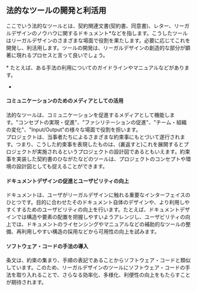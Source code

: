 <!--

-->

## <a name="section2">法的なツールの開発と利活用</a>  

ここでいう法的なツールとは、契約関連文書(契約書、同意書)、レター、リーガルデザインのノウハウに関するドキュメント\*などを指します。こうしたツールはリーガルデザインのさまざまな場面で役割を果たします。必要に応じてこれを開発し、利活用します。ツールの開発は、リーガルデザインの創造的な部分が顕著に現れるプロセスと言って良いでしょう。  

\* たとえば、ある手法の利用についてのガイドラインやマニュアルなどがあります。  

-

#### コミュニケーションのためのメディアとしての活用

法的なツールは、コミュニケーションを促進するメディアとして機能します。"コンセプトの実現・促進"、"ファシリテーションの促進"、"チーム・組織の変化"、"Input/Output"の様々な場面で役割を担います。   
プロジェクトは、当事者たちによるさまざまな約束事にもとづいて遂行されます。つまり、こうした約束事を表現したものは、(裏返すと)これを展開するとプロジェクトが実施されるというプロジェクトの設計図であるともいえます。約束事を実装した契約書のひながたなどのツールは、プロジェクトのコンセプトや環境の設計図としても捉えることができます。  

<!--
>
>fyi  
プロジェクトのコンセプトから展開するデザインのアイデアは、企画担当者やリーガルデザイナーをはじめ、当事者たちの価値観や態度を含んでおり、デザインの実装はそれを表現し伝搬するメディアでもあります。
>  

-
>
>fyi "ファシリテーションの促進"においてはコンセプトの伝達やマインドセットのためのメディアとして、ノウハウの共有や法的なリテラシーの向上や波及のためのメディア、またモチベーションの向上、創造性の向上のためのツールとして位置づけます。 GRP CFや参加型イベントの同意書がその例としてあげられます。    
>→ ファシリテーションの促進: 伝達・共有・確認・同意  
>
>-
>
>fyi "チーム・組織の変化"では、ノウハウの共有やリテラシーの向上などに役立ちます。たとえば、ノウハウを示したドキュメントのガイドラインはリテラシーの向上に効果をもたらします。  
>→ チーム・組織の変化
>
>-
>e.g. ツールを介したノウハウの継承について  
>5,6章から引用
>
>-
>
>fyi "Input/Output"では、波及や教育のツールなどに用いることができます。  
>→ Input / Output

-

>e.g. GRPCFと実施環境の設計図  
>GRPの実施のもととなる約束は、もちろん当事者の信頼関係の上に成立しているが、実務的に表現し実現しているのは当事者間の契約書である。 つまり、こうした約束の集まりを表現したGRP CFが、GRPの枠組を実現すること になる。GRP CFは、現実に研究開発を行ってきたYCAM InterLabの経験・ノウハウを反映したGRPの枠組を実現する設計図もしくはソースコードであり、クリエイションの環境そのもののデザインともいえる。  
>また、その共有・ 波及のためのツールとして捉えることができる。第三者がこのひながたを用いれば、GRPと同様の枠組もしくはこれを改変した枠組みを持つプロジェクトを実施することが可能となる。  
>プロジェクトの経験、ノウハウを含んでいるとも言え、ツールを共有することで、これらの波及も可能です。  
>→ Input / Output  

-->




#### ドキュメントデザインの促進とユーザビリティの向上

ドキュメントは、ユーザがリーガルデザインに触れる重要なインターフェイスのひとつです。目的に合わせたそのドキュメント自体のデザインや、より利用しやすくするためのユーザビリティの向上を行います。たとえば、ドキュメントデザインでは構造や要素の配置を把握しやすいようアレンジし、ユーザビリティの向上では、ドキュメントのライセンシングやマニュアルなどの補助的なツールの整備、再利用しやすい構造の採用などから可用性の向上を試みます。  


<!--


>fyi Document Design  
>Use document design to help readers locate information and understand the structure and meaning of your material. The design of a document has both an informational and a physical aspect--format and layout. Format refers to the arrangement of the document's content into standard subjectareas such as introduction, theory,method and results, discussion, andconclusions sections. Format also refers to the general design ofstandard document elements such as tables and figures, as well as citations (parentheticalreferences, footnotes and bibliographies). Format conventions are usually widely followed but mayvary from field to field. 
(The McGraw-Hill Companies)(http://www.mhhe.com/mayfieldpub/tsw/doc-des.htm)  

-

>
>e.g. ファシリテーションやユーザや利用環境に着目したドキュメントデザイン  
>参加型イベントの同意書では、コンセプトを伝える文言の追加やコンパクトなレイアウトなどに関するドキュメントデザインを試みた。参加型イベントで用いることを前提としている同意書であるため、契約当事者が多数であり、短時間で利用できるようコンセプトを伝える文言、契約の条文を含め、簡潔に、コンパクトにすること、一瞥できるようレイアウトすることなどに留意しつつ設計を進めた。    
>→ファシリテーションの促進 体験の改善  

>-

>
>fyi ユーザビリティの向上のために、ユーザや利用環境に適した設計、マニュアルの整備、モジュール化の導入  

>-
>
>e.g. GRPCFのマニュアル  
>逐条解説.. 引用!!!


>-

>e.g. GRP CFと参加型イベントの同意書でのドキュメントデザイン  
>簡潔な表現やモジュール化によるユーザビリティの向上を意識してドキュメントデザインの設計をしてきた。  
>
>-
>
>e.g. GRP CFでのモジュール化
>モジュール化について引用!!!モジュール化_3章から引用    
>GRP CFは、簡潔な表現やモジュール化によるユーザビリティの向上を意識して設計してきた。

-

>e.g. ユーザビリティを向上するライセンスのアレンジ  
>GRP CFのオープン化においても、GRP CF内で示した成果のオープン化の方法と同様に、適用するライセンスの設定、ドキュメントの作成、コミュニティサポートの準備、ウェブサイトでの公開を行った。ドキュメントについて、概要を示すとともに、利用方法を示したマニュアルを作成した。GRP CFの利用事例はまだ多くないため、概要に含めた。マニュアルは、運用における具体性を持たせるため、逐条解 説の様式を採用した。ライセンスは、利用の実状を鑑みつつより自由な利用を実現 するため、Creative Commons License (CC BY-SA)を適用し、表示の条件・権利を 放棄する規定を追加した。
(ライセンスについてはI/Oに反映済み)  

>-
>
>e.g. GRP CFのユーザビリティの改善  
現在のGRP CF は、様々な種類に及ぶ成果、滞在制作、コラボレーターの外国からの招聘といった多くの要素が盛り込まれており、比較的長文である。このため、前述のようにモジ ュール構造を取り入れたにもかかわらず、アレンジしづらく利用しにくい、また特 殊な用途に限定されている、といった印象を与えているかもしれない。  
 これに対して, GRP CFのうち、オープン化に関する汎用的な部分(e.g.オープン 化を前提とした共同研究開発に関する部分)のみを取り出したシンプルなバージョンを制作しオープン化することで、より可用性が高まり、二次利用を促進できると考 えられ、また実際にそうしたバージョンへの要請もある。成果のオープン化を伴う共同研究開発の需要自体が(現在のところ)それほど多くないのかもしれないが、成果のオープン化が一般化するにつれ、潜在的なユーザは増えていると推察される。こうした人々が利用しやすいよう工夫を続ける必要があるだろう。    
>

-->

#### ソフトウェア・コードの手法の導入

条文は、約束の集まり、手順の表記であることからソフトウェア・コードと類似しています。このため、リーガルデザインのツールにソフトウェア・コードの手法を取り入れることで、さらなる効率化、多様化、利便性の向上をもたらすことが期待されます。


<!--

>
>fyi  
>レッシグは議会が立法する規範としての法と、ソフトウェア・コード(が実現する アーキテクチャ)を、どちらも規制を行うコードとしてとらえ対比した(153!!!)。
>
-
>
>fyi  
>モジュール化もソフトウェア・コードの手法のひとつです。  
>
-

>fyi バージョン管理サービスの活用(フォーク・プルリクエスト)による効率化・多様化、
>
>
-
>
>fyi  
>条文にソフトウェア・コードの手法を適用する例は増えてきている(156!!!)。  
>
-
>
>fyi. モジュール化とツールの生成システム  
>プロジェクトによって、法的ツール、契約書が必要とする構成要素はさまざまある。一方で共通する要素も存在する。各要素を契約書の 条項をモジュールとして表現し交換可能にすれば、より汎用性を高めることになる。  
これまで、契約書自動生成システムがリリースされてきた(e.g.「契助-KEISUKE-」「fude-bako」)。こうした生成システム上で、モジュール構造を活かしたツールの運用が可能なはずである。
各プロジェクトに必要な必要な構成要素を入力することで、対応するモジュールを自動的に組み合わせ、必要な契約書を生成するこ とも可能になるだろう。また、コンパイラのような、条文の整合性の確認機能が切望される。  
これを実現するには、システムの開発と、システムに適したモジュールやライブラリ構造を扱うことができる、機械認識 可能なドキュメントのフォーマット・記法の確立が求められる。オリジナルのツールだけでなく 派生したひながたや、別のひながたを扱う汎用的なシステムとフォーマット・記法 を開発できれば、作業効率の向上できるだろう。さらに、(オープン化も含めたリー ガルデザインの文化的な翻訳として)実務家の文化を変容できるかもしれない。
>
>-
>fyi ドキュメントデザインとツールの生成システム  
>ツールの生成システムは、ドキュメントデザイン(後述)にも貢献するだろう。契約書において、当事者を「甲」や「乙」のように表記する慣習があるが、極めて読み づらい。これは契約書の冒頭で案件に応じて当事者をそれぞれ「甲「や「乙」と定 義し、それ以降についてひながたをそのまま使いまわすため、また文字数を減らす ためのもので、ワードプロセッサがなかった時代の名残であろう。これはワードプ ロセッサの変換機能を使えばすぐにでもできることなのだが、生成システムを設計 するならば、単に各当事者を扱う変数を宣言し各条項に配置し、個別の値(当事者 名、略称でも良い)を代入し、契約書を出力する際に各当事者を表現すれば、「甲」や「乙」といった表記より読みやすいドキュメントができる。当事者名以外の、契約書上に複数回現れる他の事項も同様である。  

-->



